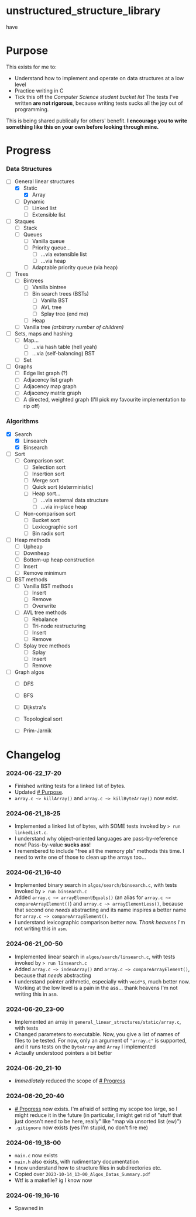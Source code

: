# unstructured_structure_library
have



# Purpose
This exists for me to:
- Understand how to implement and operate on data structures at a low level
- Practice writing in C
- Tick this off the *Computer Science student bucket list*
The tests I've written **are not rigorous**, because writing tests sucks all the joy out of programming.

This is being shared publically for others' benefit. **I encourage you to write something like this on your own before looking through mine.**



# Progress

### Data Structures

- [ ] General linear structures
    - [x] Static
        - [x] Array
    - [ ] Dynamic
        - [ ] Linked list
        - [ ] Extensible list
- [ ] Staques
    - [ ] Stack
    - [ ] Queues
        - [ ] Vanilla queue
        - [ ] Priority queue...
            - [ ] ...via extensible list
            - [ ] ...via heap
        - [ ] Adaptable priority queue (via heap)
- [ ] Trees
    - [ ] Bintrees
        - [ ] Vanilla bintree
        - [ ] Bin search trees (BSTs)
            - [ ] Vanilla BST
            - [ ] AVL tree
            - [ ] Splay tree (end me)
        - [ ] Heap
    - [ ] Vanilla tree *(arbitrary number of children)*
- [ ] Sets, maps and hashing
    - [ ] Map...
        - [ ] ...via hash table (hell yeah)
        - [ ] ...via (self-balancing) BST
    - [ ] Set
- [ ] Graphs
    - [ ] Edge list graph (?)
    - [ ] Adjacency list graph
    - [ ] Adjacency map graph
    - [ ] Adjacency matrix graph
    - [ ] A directed, weighted graph (I'll pick my favourite implementation to rip off)

### Algorithms

- [x] Search
    - [x] Linsearch
    - [x] Binsearch
- [ ] Sort
    - [ ] Comparison sort
        - [ ] Selection sort
        - [ ] Insertion sort
        - [ ] Merge sort
        - [ ] Quick sort (deterministic)
        - [ ] Heap sort...
            - [ ] ...via external data structure
            - [ ] ...via in-place heap
    - [ ] Non-comparison sort
        - [ ] Bucket sort
        - [ ] Lexicographic sort
        - [ ] Bin radix sort
- [ ] Heap methods
    - [ ] Upheap
    - [ ] Downheap
    - [ ] Bottom-up heap construction
    - [ ] Insert
    - [ ] Remove minimum
- [ ] BST methods
    - [ ] Vanilla BST methods
        - [ ] Insert
        - [ ] Remove
        - [ ] Overwrite
    - [ ] AVL tree methods
        - [ ] Rebalance
        - [ ] Tri-node restructuring
        - [ ] Insert
        - [ ] Remove
    - [ ] Splay tree methods
        - [ ] Splay
        - [ ] Insert
        - [ ] Remove
- [ ] Graph algos
    - [ ] DFS
    - [ ] BFS
    - [ ] Dijkstra's
    - [ ] Topological sort
    - [ ] Prim-Jarnik



# Changelog

### 2024-06-22_17-20
- Finished writing tests for a linked list of bytes.
- Updated [# Purpose](#purpose).
- `array.c ~> killArray()` and `array.c ~> killByteArray()` now exist.

### 2024-06-21_18-25
- Implemented a linked list of bytes, with SOME tests invoked by `> run linkedList.c`.
- I understand why object-oriented languages are pass-by-reference now! Pass-by-value **sucks ass**!
- I remembered to include "free all the memory pls" methods this time. I need to write one of those to clean up the arrays too...

### 2024-06-21_16-40
- Implemented binary search in `algos/search/binsearch.c`, with tests invoked by `> run binsearch.c`
- Added `array.c ~> arrayElementEquals()` (an alias for `array.c ~> compareArrayElement()`) and `array.c ~> arrayElementLess()`, because that second one *needs* abstracting and its name inspires a better name for `array.c ~> compareArrayElement()`.
- I understand lexicographic comparison better now. *Thank heavens* I'm not writing this in `asm`.

### 2024-06-21_00-50
- Implemented linear search in `algos/search/linsearch.c`, with tests invoked by `> run linsearch.c`
- Added `array.c ~> indexArray()` and `array.c ~> compareArrayElement()`, because that *needs* abstracting
- I understand pointer arithmetic, especially with `void*`s, much better now. Working at the low level is a pain in the ass... thank heavens I'm not writing this in `asm`.

### 2024-06-20_23-00
- Implemented an array in `general_linear_structures/static/array.c`, with tests
- Changed parameters to executable. Now, you give a list of names of files to be tested. For now, only an argument of `"array.c"` is supported, and it runs tests on the `ByteArray` and `Array` I implemented
- Actaully understood pointers a bit better

### 2024-06-20_21-10
- *Immediately* reduced the scope of [# Progress](#progress)

### 2024-06-20_20-40
- [# Progress](#progress) now exists. I'm afraid of setting my scope too large, so I might reduce it in the future (in particular, I might get rid of "stuff that just doesn't need to be here, really" like "map via unsorted list (ew)")
- `.gitignore` now exists (yes I'm stupid, no don't fire me)

### 2024-06-19_18-00
- `main.c` now exists
- `main.h` also exists, with rudimentary documentation
- I now understand how to structure files in subdirectories etc.
- Copied over `2023-10-14_13-00_Algos_Datas_Summary.pdf`
- Wtf is a makefile? ig I know now

### 2024-06-19_16-16
- Spawned in
